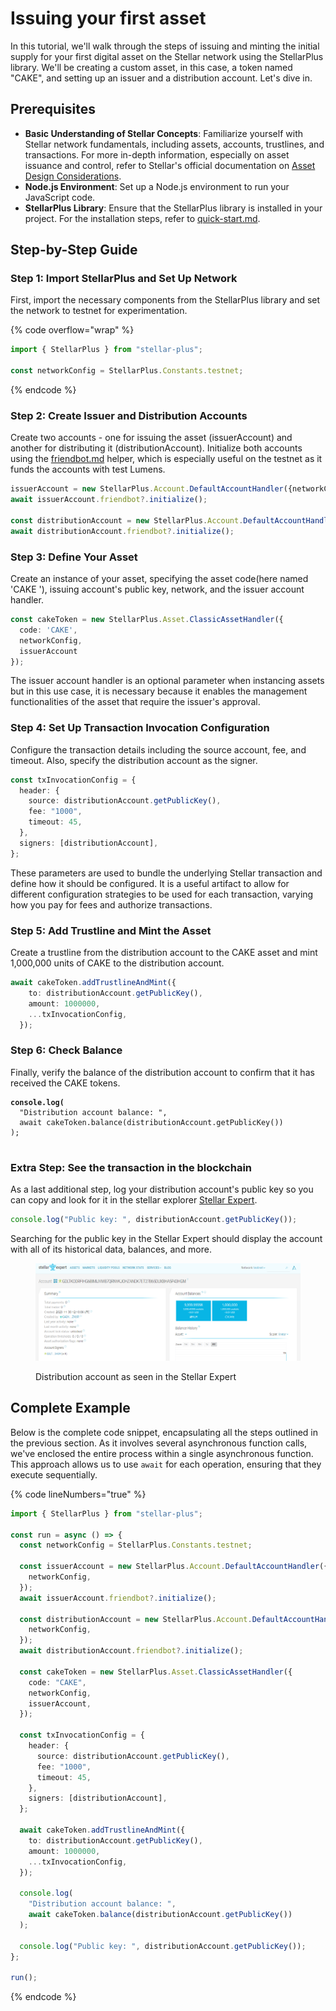 # Issuing your first asset

In this tutorial, we'll walk through the steps of issuing and minting the initial supply for your first digital asset on the Stellar network using the StellarPlus library. We'll be creating a custom asset, in this case, a token named "CAKE", and setting up an issuer and a distribution account. Let's dive in.

## Prerequisites

* **Basic Understanding of Stellar Concepts**: Familiarize yourself with Stellar network fundamentals, including assets, accounts, trustlines, and transactions. For more in-depth information, especially on asset issuance and control, refer to Stellar's official documentation on [Asset Design Considerations](https://developers.stellar.org/docs/issuing-assets/control-asset-access).
* **Node.js Environment**: Set up a Node.js environment to run your JavaScript code.&#x20;
* **StellarPlus Library**: Ensure that the StellarPlus library is installed in your project. For the installation steps, refer to [quick-start.md](../quick-start.md "mention").

## Step-by-Step Guide

### Step 1: Import StellarPlus and Set Up Network

First, import the necessary components from the StellarPlus library and set the network to testnet for experimentation.

{% code overflow="wrap" %}
```typescript
import { StellarPlus } from "stellar-plus";

const networkConfig = StellarPlus.Constants.testnet;
```
{% endcode %}

### Step 2: Create Issuer and Distribution Accounts

Create two accounts - one for issuing the asset (issuerAccount) and another for distributing it (distributionAccount). Initialize both accounts using the [friendbot.md](../reference/account/helpers/friendbot.md "mention") helper, which is especially useful on the testnet as it funds the accounts with test Lumens.

```typescript
issuerAccount = new StellarPlus.Account.DefaultAccountHandler({networkConfig});
await issuerAccount.friendbot?.initialize();

const distributionAccount = new StellarPlus.Account.DefaultAccountHandler({networkConfig});
await distributionAccount.friendbot?.initialize();
```

### Step 3: Define Your Asset

Create an instance of your asset, specifying the asset code(here named 'CAKE '), issuing account's public key, network, and the issuer account handler.&#x20;

```typescript
const cakeToken = new StellarPlus.Asset.ClassicAssetHandler({
  code: 'CAKE',
  networkConfig,
  issuerAccount
});
```

The issuer account handler is an optional parameter when instancing assets but in this use case, it is necessary because it enables the management functionalities of the asset that require the issuer's approval.

### Step 4: Set Up Transaction Invocation Configuration

Configure the transaction details including the source account, fee, and timeout. Also, specify the distribution account as the signer.

```typescript
const txInvocationConfig = {
  header: {
    source: distributionAccount.getPublicKey(),
    fee: "1000",
    timeout: 45,
  },
  signers: [distributionAccount],
};
```

These parameters are used to bundle the underlying Stellar transaction and define how it should be configured. It is a useful artifact to allow for different configuration strategies to be used for each transaction, varying how you pay for fees and authorize transactions.

### Step 5: Add Trustline and Mint the Asset

Create a trustline from the distribution account to the CAKE asset and mint 1,000,000 units of CAKE to the distribution account.

```typescript
await cakeToken.addTrustlineAndMint({
    to: distributionAccount.getPublicKey(),
    amount: 1000000,
    ...txInvocationConfig,
  });
```

### Step 6: Check Balance

Finally, verify the balance of the distribution account to confirm that it has received the CAKE tokens.

<pre class="language-typescript"><code class="lang-typescript"><strong>console.log(
</strong>  "Distribution account balance: ",
  await cakeToken.balance(distributionAccount.getPublicKey())
);

</code></pre>

### Extra Step: See the transaction in the blockchain

As a last additional step, log your distribution account's public key so you can copy and look for it in the stellar explorer [Stellar Expert](https://stellar.expert/explorer/testnet/).

```typescript
console.log("Public key: ", distributionAccount.getPublicKey());
```

Searching for the public key in the Stellar Expert should display the account with all of its historical data, balances, and more.

<figure><img src="../.gitbook/assets/image (15).png" alt=""><figcaption><p>Distribution account as seen in the Stellar Expert</p></figcaption></figure>

## Complete Example

Below is the complete code snippet, encapsulating all the steps outlined in the previous section. As it involves several asynchronous function calls, we've enclosed the entire process within a single asynchronous function. This approach allows us to use `await` for each operation, ensuring that they execute sequentially.

{% code lineNumbers="true" %}
```typescript
import { StellarPlus } from "stellar-plus";

const run = async () => {
  const networkConfig = StellarPlus.Constants.testnet;

  const issuerAccount = new StellarPlus.Account.DefaultAccountHandler({
    networkConfig,
  });
  await issuerAccount.friendbot?.initialize();

  const distributionAccount = new StellarPlus.Account.DefaultAccountHandler({
    networkConfig,
  });
  await distributionAccount.friendbot?.initialize();

  const cakeToken = new StellarPlus.Asset.ClassicAssetHandler({
    code: "CAKE",
    networkConfig,
    issuerAccount,
  });

  const txInvocationConfig = {
    header: {
      source: distributionAccount.getPublicKey(),
      fee: "1000",
      timeout: 45,
    },
    signers: [distributionAccount],
  };

  await cakeToken.addTrustlineAndMint({
    to: distributionAccount.getPublicKey(),
    amount: 1000000,
    ...txInvocationConfig,
  });

  console.log(
    "Distribution account balance: ",
    await cakeToken.balance(distributionAccount.getPublicKey())
  );

  console.log("Public key: ", distributionAccount.getPublicKey());
};

run();

```
{% endcode %}

